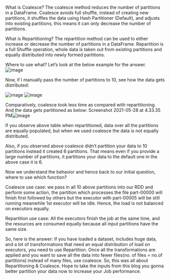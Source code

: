 What is Coalesce?
The coalesce method reduces the number of partitions in a DataFrame. Coalesce avoids full shuffle, instead of creating new partitions, it shuffles the data using Hash Partitioner (Default), and adjusts into existing partitions, this means it can only decrease the number of partitions.

What is Repartitioning?
The repartition method can be used to either increase or decrease the number of partitions in a DataFrame. Repartition is a full Shuffle operation, whole data is taken out from existing partitions and equally distributed into newly formed partitions.

Where to use what?
Let’s look at the below example for the answer.
![image](https://user-images.githubusercontent.com/32897934/119974516-6268ba00-bfd2-11eb-998b-17d886daa422.png)


Now, if I manually pass the number of partitions to 10, see how the data gets distributed:

![image](https://user-images.githubusercontent.com/32897934/119974534-67c60480-bfd2-11eb-84d7-8e9342db44ea.png)
![image](https://user-images.githubusercontent.com/32897934/119974546-6bf22200-bfd2-11eb-82da-5757019791a9.png)


Comparatively, coalesce took less time as compared with repartitioning. And the data gets partitioned as below:
Screenshot 2021-05-28 at 4.33.35 PM![image](https://user-images.githubusercontent.com/32897934/119974607-7d3b2e80-bfd2-11eb-83e3-3acb77566e48.png)


If you observe above table when repartitioned, data over all the partitions are equally populated, but when we used coalesce the data is not equally distributed.

Also, if you observed above coalesce didn’t partition your data to 10 partitions instead it created 6 partitions. That means even if you provide a large number of partitions, it partitions your data to the default one in the above case it is 6.

Now we understand the behavior and hence back to our initial question, where to use which function?

Coalesce use case: we pass in all 10 above partitions into our RDD and perform some action, the partition which processes the file part-00000 will finish first followed by others but the executor with part-00005 will be still running meanwhile 1st executor will be idle. Hence, the load is not balanced on executors equally.

Repartition use case: All the executors finish the job at the same time, and the resources are consumed equally because all input partitions have the same size.

So, here is the answer:
If you have loaded a dataset, includes huge data, and a lot of transformations that need an equal distribution of load on executors, you need to use Repartition.
Once all the transformations are applied and you want to save all the data into fewer files(no. of files = no.of partitions) instead of many files, use coalesce.
So, this was all about Repartitioning & Coalesce. Hope to take the inputs from this blog you gonna better partition your data now to increase your Job performance.

